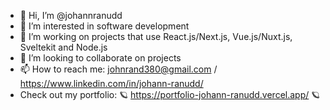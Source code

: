 - 👋 Hi, I’m @johannranudd
- 👀 I’m interested in software development
- 🌱 I’m working on projects that use React.js/Next.js, Vue.js/Nuxt.js, Sveltekit and Node.js 
- 💞️ I’m looking to collaborate on projects
- 📫 How to reach me: johnrand380@gmail.com / https://www.linkedin.com/in/johann-ranudd/
- Check out my portfolio: :ringed_planet: https://portfolio-johann-ranudd.vercel.app/  :ringed_planet:


<!---
johannranudd/johannranudd is a ✨ special ✨ repository because its `README.md` (this file) appears on your GitHub profile.
You can click the Preview link to take a look at your changes.
--->
